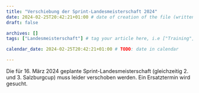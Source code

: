 ```yaml
---
title: "Verschiebung der Sprint-Landesmeisterschaft 2024"
date: 2024-02-25T20:42:21+01:00 # date of creation of the file (written)
draft: false

archives: []
tags: ["Landesmeisterschaft"] # tag your article here, i.e ["Training", "Administratives"]

calendar_date: 2024-02-25T20:42:21+01:00 # TODO: date in calendar

---
```


Die für 16. März 2024 geplante Sprint-Landesmeisterschaft (gleichzeitig 2. und 3. Salzburgcup) muss leider verschoben werden. Ein Ersatztermin wird gesucht.

<!--more-->
